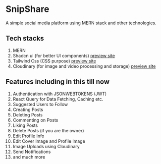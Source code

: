 # SnipShare
A simple social media platform using MERN stack and other technologies.

## Tech stacks
1. MERN
2. Shadcn ui (for better UI components) [preview site](https://ui.shadcn.com/)
3. Tailwind Css (CSS purpose) [preview site](https://tailwindcss.com/)
4. Cloudinary (for image and video processing and storage) [preview site](https://cloudinary.com/)

## Features including in this till now
1. Authentication with JSONWEBTOKENS (JWT)
2. React Query for Data Fetching, Caching etc.
3. Suggested Users to Follow
4. Creating Posts
5. Deleting Posts
6. Commenting on Posts
7. Liking Posts
8. Delete Posts (if you are the owner)
9. Edit Profile Info
10. Edit Cover Image and Profile Image
11. Image Uploads using Cloudinary
12. Send Notifications
13. and much more
